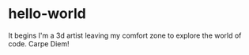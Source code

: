 # hello-world
It begins
I'm a 3d artist leaving my comfort zone to explore the world of code.
Carpe Diem!
